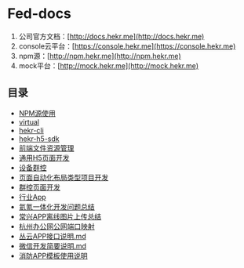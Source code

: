 # Fed-docs

1. 公司官方文档：[http://docs.hekr.me](http://docs.hekr.me)
2. console云平台：[https://console.hekr.me](https://console.hekr.me)
4. npm源：[http://npm.hekr.me](http://npm.hekr.me)
3. mock平台：[http://mock.hekr.me](http://mock.hekr.me)

## 目录

* [NPM源使用](./NPM源使用.md)
* [virtual](./virtual.md)
* [hekr-cli](./hekr-cli.md)
* [hekr-h5-sdk](./hekr-h5-sdk.md)
* [前端文件资源管理](./前端文件资源管理.md)
* [通用H5页面开发](./通用H5页面开发.md)
* [设备群控](./设备群控.md)
* [页面自动化布局类型项目开发](./自动化布局页面开发注意事项.md)
* [群控页面开发](./群控页面开发.md)
* [行业App](./行业app/README.md)
* [氦氪一体化开发问题总结](./氦氪一体化开发问题总结.md)
* [常兴APP离线图片上传总结](./常兴APP离线图片上传总结/README.md)
* [杭州办公网公网端口映射](./杭州办公网公网端口映射.md)
* [丛云APP接口说明.md](./丛云APP接口说明.md)
* [微信开发简要说明.md](./微信开发简要说明.md)
* [消防APP模板使用说明](./消防APP模板使用说明/README.md)
